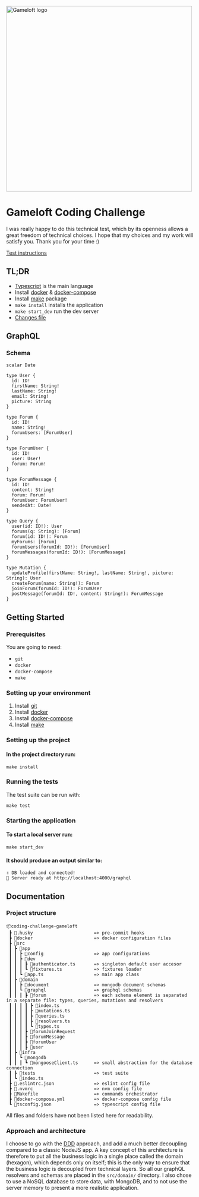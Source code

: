 <img src="https://upload.wikimedia.org/wikipedia/commons/e/e8/Gameloft-logo-and-wordmark.png" alt="Gameloft logo" width="500"/><br>
# Gameloft Coding Challenge

I was really happy to do this technical test, which by its openness allows a great freedom of technical choices. I hope that my choices and my work will satisfy you. Thank you for your time :)

[Test instructions](Coding-test-backend.md)

## TL;DR
- [Typescript](https://www.typescriptlang.org/) is the main language
- Install [docker](https://docs.docker.com/get-docker/) & [docker-compose](https://docs.docker.com/compose/install/)
- Install [make](https://linuxhint.com/install-make-ubuntu/) package
- `make install` installs the application
- `make start_dev` run the dev server
- [Changes file](CHANGES.md)

## GraphQL

### Schema

```gql
scalar Date

type User {
  id: ID!
  firstName: String!
  lastName: String!
  email: String!
  picture: String
}

type Forum {
  id: ID!
  name: String!
  forumUsers: [ForumUser]
}

type ForumUser {
  id: ID!
  user: User!
  forum: Forum!
}

type ForumMessage {
  id: ID!
  content: String!
  forum: Forum!
  forumUser: ForumUser!
  sendedAt: Date!
}

type Query {
  user(id: ID!): User
  forums(q: String): [Forum]
  forum(id: ID!): Forum
  myForums: [Forum]
  forumUsers(forumId: ID!): [ForumUser]
  forumMessages(forumId: ID!): [ForumMessage]
}

type Mutation {
  updateProfile(firstName: String!, lastName: String!, picture: String): User
  createForum(name: String!): Forum
  joinForum(forumId: ID!): ForumUser
  postMessage(forumId: ID!, content: String!): ForumMessage
}
```

## Getting Started

### Prerequisites

You are going to need:

- `git`
- `docker`
- `docker-compose`
- `make`

### Setting up your environment

1. Install [git](https://git-scm.com/book/en/v2/Getting-Started-Installing-Git)
4. Install [docker](https://docs.docker.com/get-docker/)
5. Install [docker-compose](https://docs.docker.com/compose/install/)
6. Install [make](https://linuxhint.com/install-make-ubuntu/)

### Setting up the project

#### In the project directory run:

```
make install
```

### Running the tests

The test suite can be run with:

```
make test
```

### Starting the application

#### To start a local server run:

```
make start_dev
```

#### It should produce an output similar to:

```
✌️ DB loaded and connected!
🚀 Server ready at http://localhost:4000/graphql
```

## Documentation
### Project structure
```
📦coding-challenge-gameloft
 ┣ 📂.husky                       => pre-commit hooks
 ┣ 📂docker                       => docker configuration files
 ┣ 📂src
 ┃ ┣ 📂app
 ┃ ┃ ┣ 📂config                   => app configurations
 ┃ ┃ ┣ 📂dev
 ┃ ┃ ┃ ┣ 📜authenticator.ts       => singleton default user accesor
 ┃ ┃ ┃ ┗ 📜fixtures.ts            => fixtures loader
 ┃ ┃ ┗ 📜app.ts                   => main app class
 ┃ ┣ 📂domain
 ┃ ┃ ┣ 📂document                 => mongodb document schemas
 ┃ ┃ ┗ 📂graphql                  => graphql schemas
 ┃ ┃ ┃ ┣ 📂forum                  => each schema element is separated in a separate file: types, queries, mutations and resolvers
 ┃ ┃ ┃ ┃ ┣ 📜index.ts
 ┃ ┃ ┃ ┃ ┣ 📜mutations.ts
 ┃ ┃ ┃ ┃ ┣ 📜queries.ts
 ┃ ┃ ┃ ┃ ┣ 📜resolvers.ts
 ┃ ┃ ┃ ┃ ┗ 📜types.ts
 ┃ ┃ ┃ ┣ 📂forumJoinRequest
 ┃ ┃ ┃ ┣ 📂forumMessage
 ┃ ┃ ┃ ┣ 📂forumUser
 ┃ ┃ ┃ ┣ 📂user
 ┃ ┣ 📂infra
 ┃ ┃ ┗ 📂mongodb
 ┃ ┃ ┃ ┗ 📜mongooseClient.ts      => small abstraction for the database connection
 ┃ ┣ 📂tests                      => test suite
 ┃ ┗ 📜index.ts
 ┣ 📜.eslintrc.json               => eslint config file
 ┣ 📜.nvmrc                       => nvm config file
 ┣ 📜Makefile                     => commands orchestrator
 ┣ 📜docker-compose.yml           => docker-compose config file
 ┗ 📜tsconfig.json                => typescript config file
```
All files and folders have not been listed here for readability.

### Approach and architecture
I choose to go with the [DDD](https://en.wikipedia.org/wiki/Domain-driven_design) approach, and add a much better decoupling compared to a classic NodeJS app.
A key concept of this architecture is therefore to put all the business logic in a single place called the domain (hexagon), which depends only on itself; this is the only way to ensure that the business logic is decoupled from technical layers. So all our graphQL resolvers and schemas are placed in the `src/domain/` directory.
I also chose to use a NoSQL database to store data, with MongoDB, and to not use the server memory to present a more realistic application.
